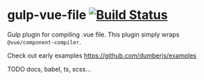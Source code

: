 # gulp-vue-file [![Build Status](https://travis-ci.org/dumberjs/gulp-vue-file.svg?branch=master)](https://travis-ci.org/dumberjs/gulp-vue-file)

Gulp plugin for compiling .vue file. This plugin simply wraps `@vue/component-compiler`.

Check out early examples https://github.com/dumberjs/examples

TODO docs, babel, ts, scss...

